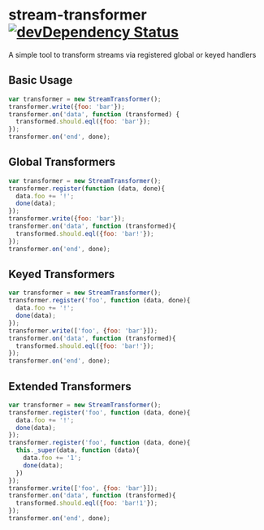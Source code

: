 # stream-transformer [![devDependency Status](https://david-dm.org/brian-gates/stream-transformer.png?theme=shields.io)](https://david-dm.org/brian-gates/stream-transformer.png#info=devDependencies)

A simple tool to transform streams via registered global or keyed handlers

## Basic Usage

``` js
var transformer = new StreamTransformer();
transformer.write({foo: 'bar'});
transformer.on('data', function (transformed) {
  transformed.should.eql({foo: 'bar'});
});
transformer.on('end', done);
```

## Global Transformers
``` js
var transformer = new StreamTransformer();
transformer.register(function (data, done){
  data.foo += '!';
  done(data);
});
transformer.write({foo: 'bar'});
transformer.on('data', function (transformed){
  transformed.should.eql({foo: 'bar!'});
});
transformer.on('end', done);
```

## Keyed Transformers

``` js
var transformer = new StreamTransformer();
transformer.register('foo', function (data, done){
  data.foo += '!';
  done(data);
});
transformer.write(['foo', {foo: 'bar'}]);
transformer.on('data', function (transformed){
  transformed.should.eql({foo: 'bar!'});
});
transformer.on('end', done);
```

## Extended Transformers
``` js
var transformer = new StreamTransformer();
transformer.register('foo', function (data, done){
  data.foo += '!';
  done(data);
});
transformer.register('foo', function (data, done){
  this._super(data, function (data){
    data.foo += '1';
    done(data);
  })
});
transformer.write(['foo', {foo: 'bar'}]);
transformer.on('data', function (transformed){
  transformed.should.eql({foo: 'bar!1'});
});
transformer.on('end', done);

